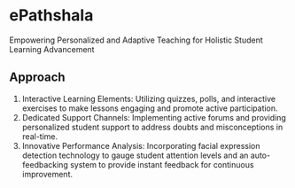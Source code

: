 # ePathshala

Empowering Personalized and Adaptive Teaching for Holistic Student Learning Advancement

## Approach

1. Interactive Learning Elements: Utilizing quizzes, polls, and interactive exercises to make lessons engaging and promote active participation.
2. Dedicated Support Channels: Implementing active forums and providing personalized student support to address doubts and misconceptions in real-time.
3. Innovative Performance Analysis: Incorporating facial expression detection technology to gauge student attention levels and an auto-feedbacking system to provide instant feedback for continuous improvement.
